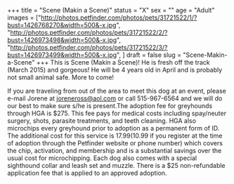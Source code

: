 +++
title = "Scene (Makin a Scene)"
status = "X"
sex = ""
age = "Adult"
images = ["http://photos.petfinder.com/photos/pets/31721522/1/?bust=1426768270&width=500&-x.jpg",
"http://photos.petfinder.com/photos/pets/31721522/2/?bust=1426973498&width=500&-x.jpg",
"http://photos.petfinder.com/photos/pets/31721522/3/?bust=1426973499&width=500&-x.jpg",
]
draft = false
slug = "Scene-Makin-a-Scene"
+++
This is Scene (Makin a Scene)! He is fresh off the track (March 2015) and gorgeous! He will be 4 years old in April and is probably not small animal safe. More to come!

If you are traveling from out of the area to meet this dog at an event, please e-mail Jorene at joreneross@aol.com or call 515-967-6564 and we will do our best to make sure s/he is present.The adoption fee for greyhounds through HGA is $275. This fee pays for medical costs including spay/neuter surgery, shots, parasite treatments, and teeth cleaning. HGA also microchips every greyhound prior to adoption as a permanent form of ID. The additional cost for this service is $17.99 ($10.99 if you register at the time of adoption through the Petfinder website or phone number) which covers the chip, activation, and membership and is a substantial savings over the usual cost for microchipping. Each dog also comes with a special sighthound collar and leash set and muzzle. There is a $25 non-refundable application fee that is applied to an approved adoption.
